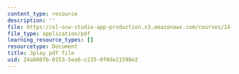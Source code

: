 ```yaml
---
content_type: resource
description: ''
file: https://ol-ocw-studio-app-production.s3.amazonaws.com/courses/14-01-principles-of-microeconomics-fall-2018/24a080fb01535ea6c2350f0de21598e2_OkTw766oCs.pdf
file_type: application/pdf
learning_resource_types: []
resourcetype: Document
title: 3play pdf file
uid: 24a080fb-0153-5ea6-c235-0f0de21598e2
---
```

